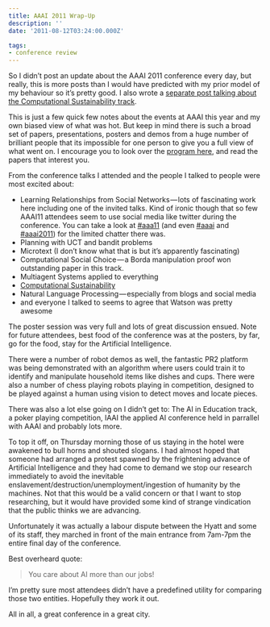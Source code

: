 ```yaml
---
title: AAAI 2011 Wrap-Up
description: ''
date: '2011-08-12T03:24:00.000Z'

tags: 
- conference review
---
```


So I didn’t post an update about the AAAI 2011 conference every day, but really, this is more posts than I would have predicted with my prior model of my behaviour so it’s pretty good. I also wrote a [separate post talking about the Computational Sustainability track](http://wp.me/p1bbSk-qm).  

This is just a few quick few notes about the events at AAAI this year and my own biased view of what was hot. But keep in mind there is such a broad set of papers, presentations, posters and demos from a huge number of brilliant people that its impossible for one person to give you a full view of what went on. I encourage you to look over the [program here](http://www.aaai.org/Conferences/AAAI/2011/aaai11schedule.php), and read the papers that interest you.  

From the conference talks I attended and the people I talked to people were most excited about:

*   Learning Relationships from Social Networks — lots of fascinating work here including one of the invited talks. Kind of ironic though that so few AAAI11 attendees seem to use social media like twitter during the conference. You can take a look at [#aaa11](http://twitter.com/#!/saved-search/%23aaai11) (and even [#aaai](http://twitter.com/#!/saved-search/%23aaai) and [#aaai2011](http://twitter.com/#!/saved-search/%23aaai2011)) for the limited chatter there was.
*   Planning with UCT and bandit problems
*   Microtext (I don’t know what that is but it’s apparently fascinating)
*   Computational Social Choice — a Borda manipulation proof won outstanding paper in this track.
*   Multiagent Systems applied to everything
*   [Computational Sustainability](http://wp.me/p1bbSk-qm)
*   Natural Language Processing — especially from blogs and social media
*   and everyone I talked to seems to agree that Watson was pretty awesome

The poster session was very full and lots of great discussion ensued. Note for future attendees, best food of the conference was at the posters, by far, go for the food, stay for the Artificial Intelligence.

There were a number of robot demos as well, the fantastic PR2 platform was being demonstrated with an algorithm where users could train it to identify and manipulate household items like dishes and cups. There were also a number of chess playing robots playing in competition, designed to be played against a human using vision to detect moves and locate pieces.

There was also a lot else going on I didn’t get to: The AI in Education track, a poker playing competition, IAAI the applied AI conference held in parrallel with AAAI and probably lots more.

To top it off, on Thursday morning those of us staying in the hotel were awakened to bull horns and shouted slogans. I had almost hoped that someone had arranged a protest spawned by the frightening advance of Artificial Intelligence and they had come to demand we stop our research immediately to avoid the inevitable enslavement/destruction/unemployment/ingestion of humanity by the machines. Not that this would be a valid concern or that I want to stop researching, but it would have provided some kind of strange vindication that the public thinks we are advancing.

Unfortunately it was actually a labour dispute between the Hyatt and some of its staff, they marched in front of the main entrance from 7am-7pm the entire final day of the conference.

Best overheard quote:

> You care about AI more than our jobs!

I’m pretty sure most attendees didn’t have a predefined utility for comparing those two entities. Hopefully they work it out.

All in all, a great conference in a great city.
